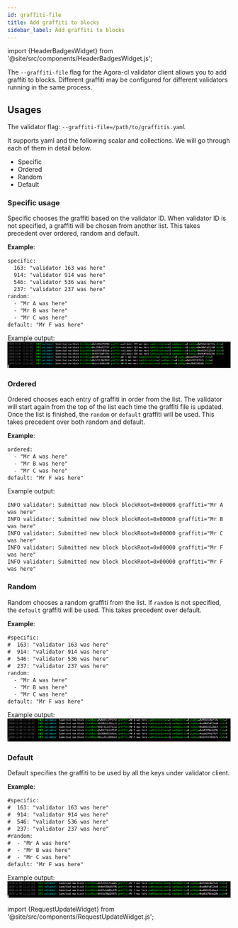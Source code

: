 ```yaml
---
id: graffiti-file
title: Add graffiti to blocks
sidebar_label: Add graffiti to blocks
---
```


import {HeaderBadgesWidget} from '@site/src/components/HeaderBadgesWidget.js';

<HeaderBadgesWidget />

The `--graffiti-file` flag for the Agora-cl validator client allows you to add graffiti to blocks. Different graffiti may be configured for different validators running in the same process.

## Usages

The validator flag: `--graffiti-file=/path/to/graffitis.yaml`

It supports yaml and the following scalar and collections. We will go through each of them in detail below.
 * Specific
 * Ordered
 * Random
 * Default

### Specific usage
Specific chooses the graffiti based on the validator ID. When validator ID is not specified, a graffiti will be chosen from another list. This takes precedent over ordered, random and default.

**Example**:
```yaml=
specific:
  163: "validator 163 was here"
  914: "validator 914 was here"
  546: "validator 536 was here"
  237: "validator 237 was here"
random:
  - "Mr A was here"
  - "Mr B was here"
  - "Mr C was here"
default: "Mr F was here"
```
Example output:
![image](/img/graffiti-specific.png)

### Ordered
Ordered chooses each entry of graffiti in order from the list. The validator will start again from the top of the list each time the graffiti file is updated. Once the list is finished, the `random` or `default` graffiti will be used. This takes precedent over both random and default.

**Example**:
```yaml=
ordered:
  - "Mr A was here"
  - "Mr B was here"
  - "Mr C was here"
default: "Mr F was here"
```

Example output:
```
INFO validator: Submitted new block blockRoot=0x00000 graffiti="Mr A was here"
INFO validator: Submitted new block blockRoot=0x00000 graffiti="Mr B was here"
INFO validator: Submitted new block blockRoot=0x00000 graffiti="Mr C was here"
INFO validator: Submitted new block blockRoot=0x00000 graffiti="Mr F was here"
INFO validator: Submitted new block blockRoot=0x00000 graffiti="Mr F was here"
```

### Random
Random chooses a random graffiti from the list. If `random` is not specified, the `default` graffiti will be used.
This takes precedent over default.

**Example**:
```yaml=
#specific:
#  163: "validator 163 was here"
#  914: "validator 914 was here"
#  546: "validator 536 was here"
#  237: "validator 237 was here"
random:
  - "Mr A was here"
  - "Mr B was here"
  - "Mr C was here"
default: "Mr F was here"
```
Example output:
![image](/img/graffiti-random.png)


### Default
Default specifies the graffiti to be used by all the keys under validator client.

**Example**:
```yaml=
#specific:
#  163: "validator 163 was here"
#  914: "validator 914 was here"
#  546: "validator 536 was here"
#  237: "validator 237 was here"
#random:
#  - "Mr A was here"
#  - "Mr B was here"
#  - "Mr C was here"
default: "Mr F was here"
```
Example output:
![image](/img/graffiti-default.png)


import {RequestUpdateWidget} from '@site/src/components/RequestUpdateWidget.js';

<RequestUpdateWidget />
